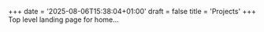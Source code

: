 +++
date = '2025-08-06T15:38:04+01:00'
draft = false
title = 'Projects'
+++
Top level landing page for home...
